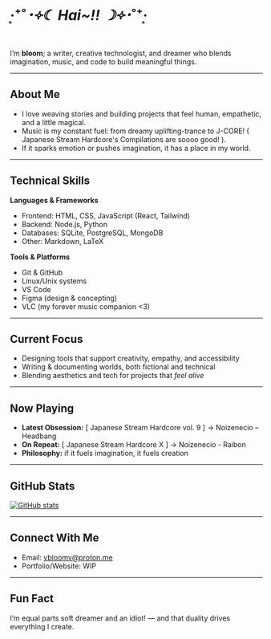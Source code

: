 #  ‧͙⁺˚*･༓☾ Hai~!! ☽༓･*˚⁺‧͙

I’m **bloom**; a writer, creative technologist, and dreamer who blends imagination, music, and code to build meaningful things.  

---

## About Me
* I love weaving stories and building projects that feel human, empathetic, and a little magical.  
* Music is my constant fuel: from dreamy uplifting-trance to J-CORE! ( Japanese Stream Hardcore's Compilations are soooo good! ).
* If it sparks emotion or pushes imagination, it has a place in my world.  

---

## Technical Skills

**Languages & Frameworks**  
- Frontend: HTML, CSS, JavaScript (React, Tailwind)  
- Backend: Node.js, Python  
- Databases: SQLite, PostgreSQL, MongoDB  
- Other: Markdown, LaTeX  

**Tools & Platforms**  
- Git & GitHub  
- Linux/Unix systems  
- VS Code  
- Figma (design & concepting)  
- VLC (my forever music companion <3)  

---

## Current Focus
- Designing tools that support creativity, empathy, and accessibility  
- Writing & documenting worlds, both fictional and technical  
- Blending aesthetics and tech for projects that *feel alive*  

---

## Now Playing

- **Latest Obsession:** [ Japanese Stream Hardcore vol. 9 ] -> Noizenecio – Headbang   
- **On Repeat:** [ Japanese Stream Hardcore X ] -> Noizenecio - Raibon  
- **Philosophy:** if it fuels imagination, it fuels creation   

---

## GitHub Stats

[![GitHub stats](https://github-readme-stats.vercel.app/api?username=vbloom-x3&show_icons=true&theme=rose_pine)](https://github.com/vbloom-x3)  

---

## Connect With Me
- Email: vbloomv@proton.me
- Portfolio/Website: WIP

---

## Fun Fact
I’m equal parts soft dreamer and an idiot! — and that duality drives everything I create.  

